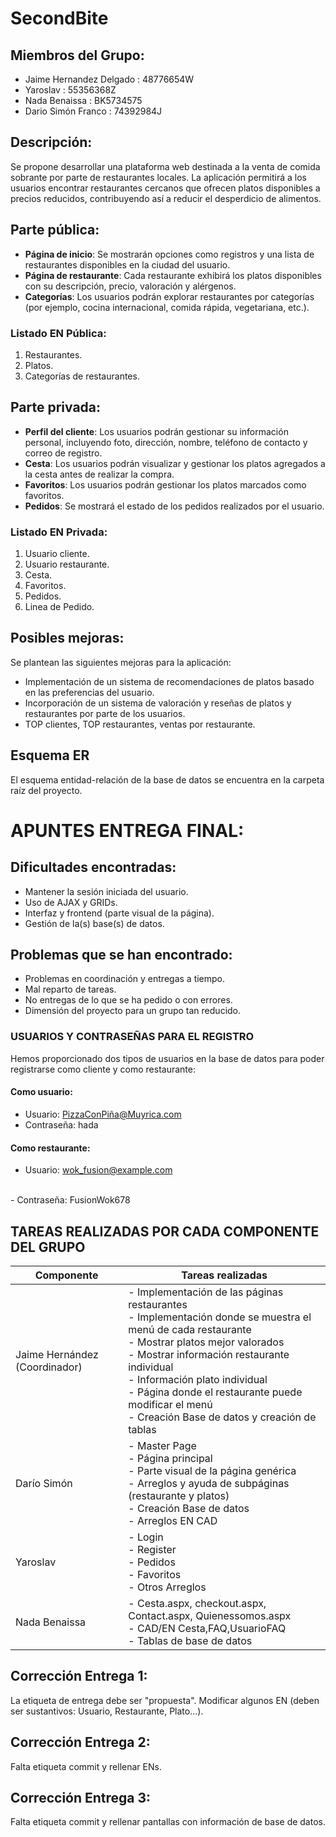 # SecondBite
## Miembros del Grupo:
- Jaime Hernandez Delgado : 48776654W
- Yaroslav : 55356368Z
- Nada Benaissa : BK5734575
- Dario Simón Franco : 74392984J

## Descripción:

Se propone desarrollar una plataforma web destinada a la venta de comida sobrante por parte de restaurantes locales. La aplicación permitirá a los usuarios encontrar restaurantes cercanos que ofrecen platos disponibles a precios reducidos, contribuyendo así a reducir el desperdicio de alimentos.

## Parte pública:

- **Página de inicio**: Se mostrarán opciones como registros y una lista de restaurantes disponibles en la ciudad del usuario.
- **Página de restaurante**: Cada restaurante exhibirá los platos disponibles con su descripción, precio, valoración y alérgenos.
- **Categorías**: Los usuarios podrán explorar restaurantes por categorías (por ejemplo, cocina internacional, comida rápida, vegetariana, etc.).

### Listado EN Pública:

1. Restaurantes.
2. Platos.
3. Categorías de restaurantes.

## Parte privada:

- **Perfil del cliente**: Los usuarios podrán gestionar su información personal, incluyendo foto, dirección, nombre, teléfono de contacto y correo de registro.
- **Cesta**: Los usuarios podrán visualizar y gestionar los platos agregados a la cesta antes de realizar la compra.
- **Favoritos**: Los usuarios podrán gestionar los platos marcados como favoritos.
- **Pedidos**: Se mostrará el estado de los pedidos realizados por el usuario.

### Listado EN Privada:

1. Usuario cliente.
2. Usuario restaurante.
4. Cesta.
5. Favoritos.
6. Pedidos.
7. Linea de Pedido.

## Posibles mejoras:

Se plantean las siguientes mejoras para la aplicación:

- Implementación de un sistema de recomendaciones de platos basado en las preferencias del usuario.
- Incorporación de un sistema de valoración y reseñas de platos y restaurantes por parte de los usuarios.
- TOP clientes, TOP restaurantes, ventas por restaurante.

## Esquema ER

El esquema entidad-relación de la base de datos se encuentra en la carpeta raíz del proyecto.

# APUNTES ENTREGA FINAL:

## Dificultades encontradas:
- Mantener la sesión iniciada del usuario.
- Uso de AJAX y GRIDs.
- Interfaz y frontend (parte visual de la página).
- Gestión de la(s) base(s) de datos.

## Problemas que se han encontrado:
- Problemas en coordinación y entregas a tiempo.
- Mal reparto de tareas.
- No entregas de lo que se ha pedido o con errores.
- Dimensión del proyecto para un grupo tan reducido.

### USUARIOS Y CONTRASEÑAS PARA EL REGISTRO
Hemos proporcionado dos tipos de usuarios en la base de datos para poder registrarse como cliente y como restaurante:

#### Como usuario:
- Usuario: PizzaConPiña@Muyrica.com
  <br>
- Contraseña: hada

#### Como restaurante:
- Usuario: wok_fusion@example.com
<br>
- Contraseña: FusionWok678

## TAREAS REALIZADAS POR CADA COMPONENTE DEL GRUPO

| Componente                | Tareas realizadas                                                                                                                  |  
| ------------------------- | -----------------------------------------------------------------------------------------------------------------------------    |
| Jaime Hernández (Coordinador) | - Implementación de las páginas restaurantes  <br>- Implementación donde se muestra el menú de cada restaurante  <br>- Mostrar platos mejor valorados  <br>- Mostrar información restaurante individual  <br>- Información plato individual  <br>- Página donde el restaurante puede modificar el menú  <br>- Creación Base de datos y creación de tablas  |
| Darío Simón               | - Master Page  <br>- Página principal  <br>- Parte visual de la página genérica  <br>- Arreglos y ayuda de subpáginas (restaurante y platos)  <br>- Creación Base de datos  <br>- Arreglos EN CAD  |
| Yaroslav                  | - Login  <br>- Register  <br>- Pedidos  <br>- Favoritos  <br>- Otros Arreglos  |
| Nada Benaissa             | - Cesta.aspx, checkout.aspx, Contact.aspx, Quienessomos.aspx <br>- CAD/EN Cesta,FAQ,UsuarioFAQ <br>- Tablas de base de datos |




## Corrección Entrega 1: 

La etiqueta de entrega debe ser "propuesta". Modificar algunos EN (deben ser sustantivos: Usuario, Restaurante, Plato...).


## Corrección Entrega 2: 

Falta etiqueta commit y rellenar ENs.


## Corrección Entrega 3: 

Falta etiqueta commit y rellenar pantallas con información de base de datos.
